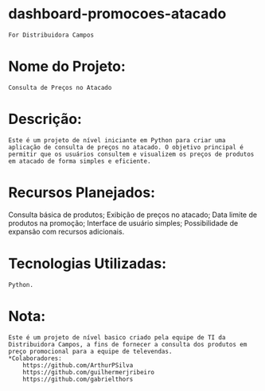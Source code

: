 # dashboard-promocoes-atacado
    For Distribuidora Campos
# Nome do Projeto: 
    Consulta de Preços no Atacado

# Descrição:
    Este é um projeto de nível iniciante em Python para criar uma aplicação de consulta de preços no atacado. O objetivo principal é permitir que os usuários consultem e visualizem os preços de produtos em atacado de forma simples e eficiente.

# Recursos Planejados:

Consulta básica de produtos;
Exibição de preços no atacado;
Data limite de produtos na promoção;
Interface de usuário simples;
Possibilidade de expansão com recursos adicionais.

# Tecnologias Utilizadas:
    Python.

# Nota: 
    Este é um projeto de nível basico criado pela equipe de TI da Distribuidora Campos, a fins de fornecer a consulta dos produtos em preço promocional para a equipe de televendas.
    *Colaboradores:
        https://github.com/ArthurPSilva
        https://github.com/guilhermerjribeiro
        https://github.com/gabrielthors



